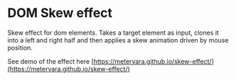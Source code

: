 # DOM Skew effect

Skew effect for dom elements. Takes a target element as input, clones it into a left and right half and then applies a skew animation driven by mouse position. 

See demo of the effect here [https://metervara.github.io/skew-effect/](https://metervara.github.io/skew-effect/)